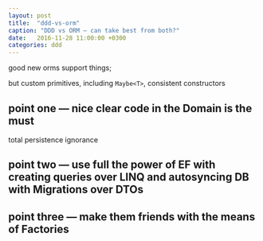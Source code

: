 ```yaml
---
layout: post
title:  "ddd-vs-orm"
caption: "DDD vs ORM — can take best from both?"
date:   2016-11-28 11:00:00 +0300
categories: ddd 
---
```


good new orms support things;

but custom primitives, including `Maybe<T>`, consistent constructors

## point one — nice clear code in the Domain is the must
total persistence ignorance

## point two — use full the power of EF with creating queries over LINQ and autosyncing DB with Migrations over DTOs

## point three — make them friends with the means of Factories
